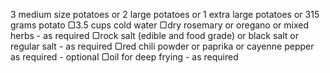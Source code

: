 3 medium size potatoes or 2 large potatoes or 1 extra large potatoes or 315 grams potato
▢3.5 cups cold water
▢dry rosemary or oregano or mixed herbs - as required
▢rock salt (edible and food grade) or black salt or regular salt - as required
▢red chili powder or paprika or cayenne pepper as required - optional
▢oil for deep frying - as required